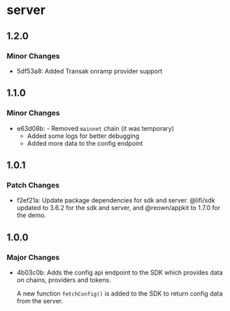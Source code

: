 # server

## 1.2.0

### Minor Changes

- 5df53a8: Added Transak onramp provider support

## 1.1.0

### Minor Changes

- e63d08b: - Removed `mainnet` chain (it was temporary)
  - Added some logs for better debugging
  - Added more data to the config endpoint

## 1.0.1

### Patch Changes

- f2ef21a: Update package dependencies for sdk and server.
  @lifi/sdk updated to 3.6.2 for the sdk and server, and @reown/appkit to 1.7.0 for the demo.

## 1.0.0

### Major Changes

- 4b03c0b: Adds the config api endpoint to the SDK which provides data on chains, providers and tokens.

  A new function `fetchConfig()` is added to the SDK to return config data from the server.

